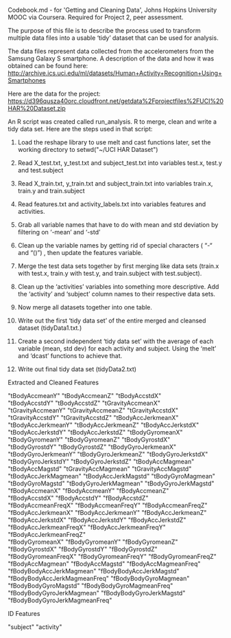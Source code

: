 Codebook.md - for 'Getting and Cleaning Data', Johns Hopkins University MOOC via Coursera.
Required for Project 2, peer assessment.

The purpose of this file is to describe the process used to transform multiple data files into a usable ‘tidy’ dataset 
that can be used for analysis.

The data files represent data collected from the accelerometers from the Samsung Galaxy S smartphone. A description of the data and how it was obtained
can be found here: 
http://archive.ics.uci.edu/ml/datasets/Human+Activity+Recognition+Using+Smartphones

Here are the data for the project: 
https://d396qusza40orc.cloudfront.net/getdata%2Fprojectfiles%2FUCI%20HAR%20Dataset.zip

An R script was created called run_analysis. R to merge, clean and write a tidy data set. Here are the steps used 
in that script:

1. Load the reshape library to use melt and cast functions later, set the working directory to setwd("~/UCI HAR Dataset")

2. Read X_test.txt, y_test.txt and subject_test.txt into variables test.x, test.y and test.subject

3. Read X_train.txt, y_train.txt and subject_train.txt into variables train.x, train.y and train.subject

4. Read features.txt and activity_labels.txt into variables features and activities.

5. Grab all variable names that have to do with mean and std deviation by filtering on ‘-mean’ and ‘-std’

6. Clean up the variable names by getting rid of special characters ( “-“  and “()”) , then update the features variable.

7. Merge the test data sets together by first merging like data sets (train.x with test.x, train.y with test.y, 
   and train.subject with test.subject).

8. Clean up the ‘activities’ variables into something more descriptive. Add the ‘activity’ and ‘subject’ column names
   to their respective data sets.

9. Now merge all datasets together into one table.

10. Write out the first ‘tidy data set’ of the entire merged and cleansed dataset (tidyData1.txt.)

11. Create a second independent ‘tidy data set’ with the average of each variable (mean, std dev) for each activity 
    and subject. Using the ‘melt’ and ‘dcast’ functions to achieve that.

12. Write out final tidy data set (tidyData2.txt)

Extracted and Cleaned Features

"tBodyAccmeanY"                "tBodyAccmeanZ"                "tBodyAccstdX"                
"tBodyAccstdY"                 "tBodyAccstdZ"                 "tGravityAccmeanX"            
"tGravityAccmeanY"             "tGravityAccmeanZ"             "tGravityAccstdX"             
"tGravityAccstdY"              "tGravityAccstdZ"              "tBodyAccJerkmeanX"           
"tBodyAccJerkmeanY"            "tBodyAccJerkmeanZ"            "tBodyAccJerkstdX"            
"tBodyAccJerkstdY"             "tBodyAccJerkstdZ"             "tBodyGyromeanX"              
"tBodyGyromeanY"               "tBodyGyromeanZ"               "tBodyGyrostdX"               
"tBodyGyrostdY"                "tBodyGyrostdZ"                "tBodyGyroJerkmeanX"          
"tBodyGyroJerkmeanY"           "tBodyGyroJerkmeanZ"           "tBodyGyroJerkstdX"           
"tBodyGyroJerkstdY"            "tBodyGyroJerkstdZ"            "tBodyAccMagmean"             
"tBodyAccMagstd"               "tGravityAccMagmean"           "tGravityAccMagstd"           
"tBodyAccJerkMagmean"          "tBodyAccJerkMagstd"           "tBodyGyroMagmean"            
"tBodyGyroMagstd"              "tBodyGyroJerkMagmean"         "tBodyGyroJerkMagstd"         
"fBodyAccmeanX"                "fBodyAccmeanY"                "fBodyAccmeanZ"               
"fBodyAccstdX"                 "fBodyAccstdY"                 "fBodyAccstdZ"                
"fBodyAccmeanFreqX"            "fBodyAccmeanFreqY"            "fBodyAccmeanFreqZ"           
"fBodyAccJerkmeanX"            "fBodyAccJerkmeanY"            "fBodyAccJerkmeanZ"           
"fBodyAccJerkstdX"             "fBodyAccJerkstdY"             "fBodyAccJerkstdZ"            
"fBodyAccJerkmeanFreqX"        "fBodyAccJerkmeanFreqY"        "fBodyAccJerkmeanFreqZ"       
"fBodyGyromeanX"               "fBodyGyromeanY"               "fBodyGyromeanZ"              
"fBodyGyrostdX"                "fBodyGyrostdY"                "fBodyGyrostdZ"               
"fBodyGyromeanFreqX"           "fBodyGyromeanFreqY"           "fBodyGyromeanFreqZ"          
"fBodyAccMagmean"              "fBodyAccMagstd"               "fBodyAccMagmeanFreq"         
"fBodyBodyAccJerkMagmean"      "fBodyBodyAccJerkMagstd"       "fBodyBodyAccJerkMagmeanFreq" 
"fBodyBodyGyroMagmean"         "fBodyBodyGyroMagstd"          "fBodyBodyGyroMagmeanFreq"    
"fBodyBodyGyroJerkMagmean"     "fBodyBodyGyroJerkMagstd"      "fBodyBodyGyroJerkMagmeanFreq"

ID Features

"subject"                      "activity" 
> 
